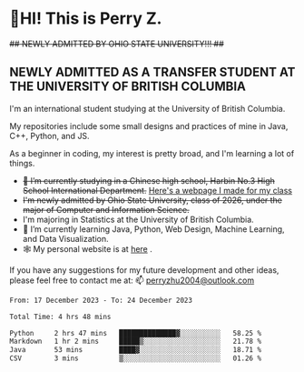 # 🌄HI! This is Perry Z. <br> #
<s>## NEWLY ADMITTED BY OHIO STATE UNIVERSITY!!! ##</s>
## NEWLY ADMITTED AS A TRANSFER STUDENT AT THE UNIVERSITY OF BRITISH COLUMBIA ##
I'm an international student studying at the University of British Columbia. <br>

My repositories include some small designs and practices of mine in Java, C++, Python, and JS. <br>

As a beginner in coding, my interest is pretty broad, and I'm learning a lot of things. <br>
- <s>🔭 I’m currently studying in a Chinese high school, Harbin No.3 High School International Department.</s> [Here's a webpage I made for my class](https://perry2004.github.io/weirdos/)
- <s> I'm newly admitted by Ohio State University, class of 2026, under the major of Computer and Information Science. </s>
- I'm majoring in Statistics at the University of British Columbia. 
- 🌱 I’m currently learning Java, Python, Web Design, Machine Learning, and Data Visualization. 
- 🕸️ My personal website is at <a href="https://zhu-yp.cn">here</a> .  

If you have any suggestions for my future development and other ideas, please feel free to contact me at: 📫 [perryzhu2004@outlook.com](mailto:perryzhu2004@outlook.com)

<!--START_SECTION:waka-->

```txt
From: 17 December 2023 - To: 24 December 2023

Total Time: 4 hrs 48 mins

Python     2 hrs 47 mins   ██████████████▓░░░░░░░░░░   58.25 %
Markdown   1 hr 2 mins     █████▒░░░░░░░░░░░░░░░░░░░   21.78 %
Java       53 mins         ████▓░░░░░░░░░░░░░░░░░░░░   18.71 %
CSV        3 mins          ▒░░░░░░░░░░░░░░░░░░░░░░░░   01.26 %
```

<!--END_SECTION:waka-->
